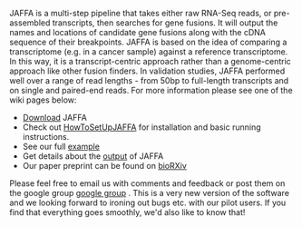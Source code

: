 JAFFA is a multi-step pipeline that takes either raw RNA-Seq reads, or pre-assembled transcripts, then searches for gene fusions. It will output the names and locations of candidate gene fusions along with the cDNA sequence of their breakpoints. JAFFA is based on the idea of comparing a transcriptome (e.g. in a cancer sample) against a reference transcriptome. In this way, it is a transcript-centric approach rather than a genome-centric approach like other fusion finders. In validation studies, JAFFA performed well over a range of read lengths - from 50bp to full-length transcripts and on single and paired-end reads. For more information please see one of the wiki pages below:
  * [Download](Download) JAFFA
  * Check out [HowToSetUpJAFFA](HowToSetUpJAFFA) for installation and basic running instructions.
  * See our full [example](Example)
  * Get details about the [output](OutputDescription) of JAFFA
  * Our paper preprint can be found on [bioRXiv](http://biorxiv.org/content/early/2015/01/23/013698)

Please feel free to email us with comments and feedback or post them on the google group [google group](http://groups.google.com/group/jaffa-project) . This is a very new version of the software and we looking forward to ironing out bugs etc. with our pilot users. If you find that everything goes smoothly, we'd also like to know that!
